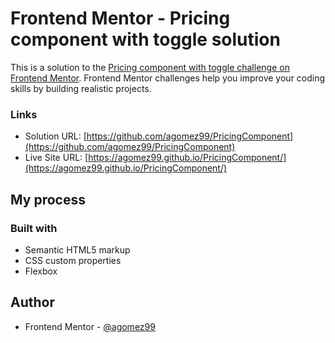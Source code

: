 # Frontend Mentor - Pricing component with toggle solution

This is a solution to the [Pricing component with toggle challenge on Frontend Mentor](https://www.frontendmentor.io/challenges/pricing-component-with-toggle-8vPwRMIC). Frontend Mentor challenges help you improve your coding skills by building realistic projects. 

### Links

- Solution URL: [https://github.com/agomez99/PricingComponent](https://github.com/agomez99/PricingComponent)
- Live Site URL: [https://agomez99.github.io/PricingComponent/](https://agomez99.github.io/PricingComponent/)

## My process

### Built with

- Semantic HTML5 markup
- CSS custom properties
- Flexbox

## Author
- Frontend Mentor - [@agomez99](https://www.frontendmentor.io/profile/agomez99)
